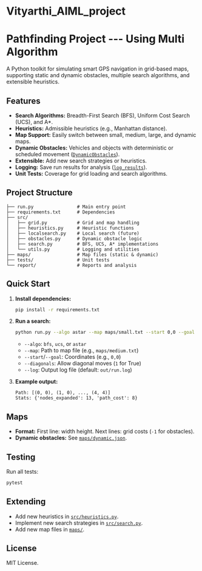 # Vityarthi_AIML_project
# Pathfinding Project --- Using Multi Algorithm

A Python toolkit for simulating smart GPS navigation in grid-based maps, supporting static and dynamic obstacles, multiple search algorithms, and extensible heuristics.

## Features

- **Search Algorithms:** Breadth-First Search (BFS), Uniform Cost Search (UCS), and A*.
- **Heuristics:** Admissible heuristics (e.g., Manhattan distance).
- **Map Support:** Easily switch between small, medium, large, and dynamic maps.
- **Dynamic Obstacles:** Vehicles and objects with deterministic or scheduled movement ([`DynamicObstacles`](src/obstacles.py)).
- **Extensible:** Add new search strategies or heuristics.
- **Logging:** Save run results for analysis ([`log_results`](src/utils.py)).
- **Unit Tests:** Coverage for grid loading and search algorithms.

## Project Structure

```
├── run.py                # Main entry point
├── requirements.txt      # Dependencies
├── src/
│   ├── grid.py           # Grid and map handling
│   ├── heuristics.py     # Heuristic functions
│   ├── localsearch.py    # Local search (future)
│   ├── obstacles.py      # Dynamic obstacle logic
│   ├── search.py         # BFS, UCS, A* implementations
│   └── utils.py          # Logging and utilities
├── maps/                 # Map files (static & dynamic)
├── tests/                # Unit tests
└── report/               # Reports and analysis
```

## Quick Start

1. **Install dependencies:**
   ```bash
   pip install -r requirements.txt
   ```

2. **Run a search:**
   ```bash
   python run.py --algo astar --map maps/small.txt --start 0,0 --goal 4,4
   ```

   - `--algo`: `bfs`, `ucs`, or `astar`
   - `--map`: Path to map file (e.g., `maps/medium.txt`)
   - `--start`/`--goal`: Coordinates (e.g., `0,0`)
   - `--diagonals`: Allow diagonal moves (`1` for True)
   - `--log`: Output log file (default: `out/run.log`)

3. **Example output:**
   ```
   Path: [(0, 0), (1, 0), ..., (4, 4)]
   Stats: {'nodes_expanded': 13, 'path_cost': 8}
   ```

## Maps

- **Format:** First line: width height. Next lines: grid costs (`-1` for obstacles).
- **Dynamic obstacles:** See [`maps/dynamic.json`](maps/dynamic.json).

## Testing

Run all tests:
```bash
pytest
```

## Extending

- Add new heuristics in [`src/heuristics.py`](src/heuristics.py).
- Implement new search strategies in [`src/search.py`](src/search.py).
- Add new map files in [`maps/`](maps/).

## License

MIT License.
